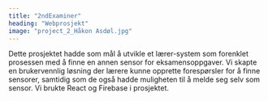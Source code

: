 ```yaml
---
title: "2ndExaminer"
heading: "Webprosjekt"
image: "project_2_Håkon Asdøl.jpg"
---
```


Dette prosjektet hadde som mål å utvikle et lærer-system som forenklet prosessen med å finne en annen sensor for eksamensoppgaver. Vi skapte en brukervennlig løsning der lærere kunne opprette forespørsler for å finne sensorer, samtidig som de også hadde muligheten til å melde seg selv som sensor. Vi brukte React og Firebase i prosjektet.
